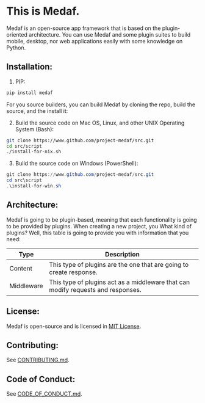 # This is Medaf.

Medaf is an open-source app framework that is based on the plugin-oriented architecture. You can use Medaf and some plugin suites to build mobile, desktop, nor web applications easily with some knowledge on Python.

## Installation:

1. PIP:

```bash
pip install medaf
```

For you source builders, you can build Medaf by cloning the repo, build the source, and the install it:

2. Build the source code on Mac OS, Linux, and other UNIX Operating System (Bash):

```bash
git clone https://www.github.com/project-medaf/src.git
cd src/script
./install-for-nix.sh
```

3. Build the source code on Windows (PowerShell):

```powershell
git clone https://www.github.com/project-medaf/src.git
cd src\script
.\install-for-win.sh
```

## Architecture:

Medaf is going to be plugin-based, meaning that each functionality is going to be provided by plugins. When creating a new project, you What kind of plugins? Well, this table is going to provide you with information that you need:

| Type       | Description                                                                      |
| -----------|----------------------------------------------------------------------------------|
| Content    | This type of plugins are the one that are going to create response.              |
| Middleware | This type of plugins act as a middleware that can modify requests and responses. |

## License:

Medaf is open-source and is licensed in [MIT License](/LICENSE.md).

## Contributing:

See [CONTRIBUTING.md](/CONTRIBUTING.md).

## Code of Conduct:

See [CODE_OF_CONDUCT.md](/CODE_OF_CONDUCT.md).